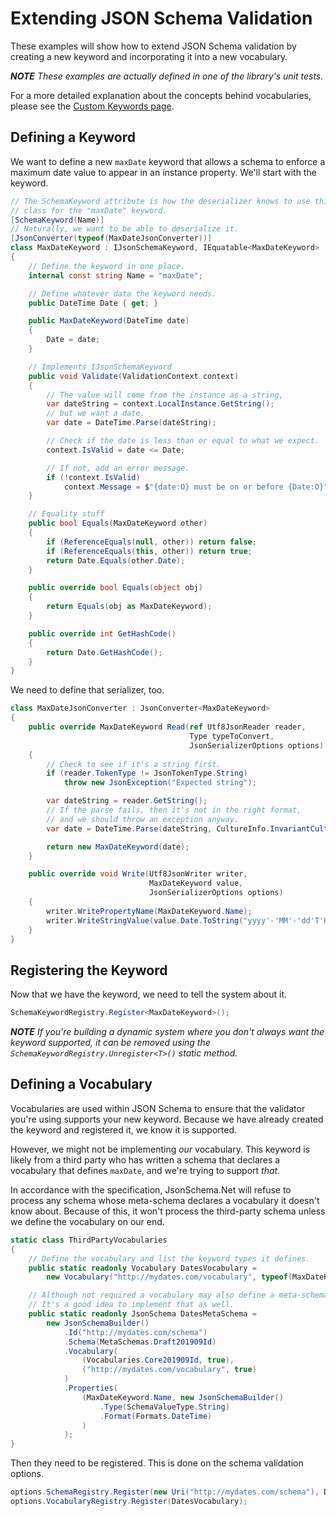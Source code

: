 # Extending JSON Schema Validation

These examples will show how to extend JSON Schema validation by creating a new keyword and incorporating it into a new vocabulary.

***NOTE** These examples are actually defined in one of the library's unit tests.*

For a more detailed explanation about the concepts behind vocabularies, please see the [Custom Keywords page](../usage/schema/keywords.md).

## Defining a Keyword

We want to define a new `maxDate` keyword that allows a schema to enforce a maximum date value to appear in an instance property.  We'll start with the keyword.

```c#
// The SchemaKeyword attribute is how the deserializer knows to use this
// class for the "maxDate" keyword.
[SchemaKeyword(Name)]
// Naturally, we want to be able to deserialize it.
[JsonConverter(typeof(MaxDateJsonConverter))]
class MaxDateKeyword : IJsonSchemaKeyword, IEquatable<MaxDateKeyword>
{
    // Define the keyword in one place.
    internal const string Name = "maxDate";

    // Define whatever data the keyword needs.
    public DateTime Date { get; }

    public MaxDateKeyword(DateTime date)
    {
        Date = date;
    }

    // Implements IJsonSchemaKeyword
    public void Validate(ValidationContext context)
    {
        // The value will come from the instance as a string,
        var dateString = context.LocalInstance.GetString();
        // but we want a date.
        var date = DateTime.Parse(dateString);

        // Check if the date is less than or equal to what we expect.
        context.IsValid = date <= Date;

        // If not, add an error message.
        if (!context.IsValid)
            context.Message = $"{date:O} must be on or before {Date:O}";
    }

    // Equality stuff
    public bool Equals(MaxDateKeyword other)
    {
        if (ReferenceEquals(null, other)) return false;
        if (ReferenceEquals(this, other)) return true;
        return Date.Equals(other.Date);
    }

    public override bool Equals(object obj)
    {
        return Equals(obj as MaxDateKeyword);
    }

    public override int GetHashCode()
    {
        return Date.GetHashCode();
    }
}
```

We need to define that serializer, too.

```c#
class MaxDateJsonConverter : JsonConverter<MaxDateKeyword>
{
    public override MaxDateKeyword Read(ref Utf8JsonReader reader,
                                        Type typeToConvert,
                                        JsonSerializerOptions options)
    {
        // Check to see if it's a string first.
        if (reader.TokenType != JsonTokenType.String)
            throw new JsonException("Expected string");

        var dateString = reader.GetString();
        // If the parse fails, then it's not in the right format,
        // and we should throw an exception anyway.
        var date = DateTime.Parse(dateString, CultureInfo.InvariantCulture, DateTimeStyles.AssumeUniversal);

        return new MaxDateKeyword(date);
    }

    public override void Write(Utf8JsonWriter writer,
                               MaxDateKeyword value,
                               JsonSerializerOptions options)
    {
        writer.WritePropertyName(MaxDateKeyword.Name);
        writer.WriteStringValue(value.Date.ToString("yyyy'-'MM'-'dd'T'HH':'mm':'ssK"));
    }
}
```

## Registering the Keyword

Now that we have the keyword, we need to tell the system about it.

```c#
SchemaKeywordRegistry.Register<MaxDateKeyword>();
```

***NOTE** If you're building a dynamic system where you don't always want the keyword supported, it can be removed using the `SchemaKeywordRegistry.Unregister<T>()` static method.*

## Defining a Vocabulary

Vocabularies are used within JSON Schema to ensure that the validator you're using supports your new keyword.  Because we have already created the keyword and registered it, we know it is supported.

However, we might not be implementing _our_ vocabulary.  This keyword is likely from a third party who has written a schema that declares a vocabulary that defines `maxDate`, and we're trying to support _that_.

In accordance with the specification, JsonSchema<nsp>.Net will refuse to process any schema whose meta-schema declares a vocabulary it doesn't know about.  Because of this, it won't process the third-party schema unless we define the vocabulary on our end.

```c#
static class ThirdPartyVocabularies
{
    // Define the vocabulary and list the keyword types it defines.
    public static readonly Vocabulary DatesVocabulary =
        new Vocabulary("http://mydates.com/vocabulary", typeof(MaxDateKeyword));

    // Although not required a vocabulary may also define a meta-schema.
    // It's a good idea to implement that as well.
    public static readonly JsonSchema DatesMetaSchema =
        new JsonSchemaBuilder()
            .Id("http://mydates.com/schema")
            .Schema(MetaSchemas.Draft201909Id)
            .Vocabulary(
                (Vocabularies.Core201909Id, true),
                ("http://mydates.com/vocabulary", true)
            )
            .Properties(
                (MaxDateKeyword.Name, new JsonSchemaBuilder()
                    .Type(SchemaValueType.String)
                    .Format(Formats.DateTime)
                )
            );
}
```

Then they need to be registered.  This is done on the schema validation options.

```c#
options.SchemaRegistry.Register(new Uri("http://mydates.com/schema"), DatesMetaSchema);
options.VocabularyRegistry.Register(DatesVocabulary);
```